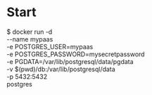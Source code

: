 # Start

$ docker run -d \
	--name mypaas \
	-e POSTGRES_USER=mypaas \
	-e POSTGRES_PASSWORD=mysecretpassword \
	-e PGDATA=/var/lib/postgresql/data/pgdata \
	-v $(pwd)/db:/var/lib/postgresql/data \
    -p 5432:5432 \
	postgres